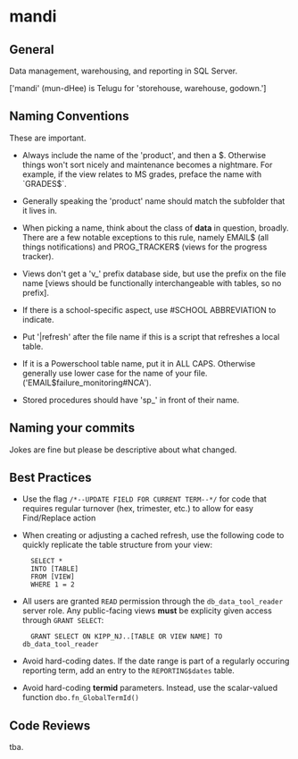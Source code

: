 mandi
=====

## General
Data management, warehousing, and reporting in SQL Server.

['mandi' (mun-dHee) is Telugu for 'storehouse, warehouse, godown.']

## Naming Conventions
These are important.
+ Always include the name of the 'product', and then a $. Otherwise things won't sort nicely and maintenance becomes a nightmare.  For example, if the view relates to MS grades, preface the name with `GRADES$`.

+ Generally speaking the 'product' name should match the subfolder that it lives in.

+ When picking a name, think about the class of __data__ in question, broadly.  There are a few notable exceptions to this rule, namely EMAIL$ (all things notifications) and PROG_TRACKER$ (views for the progress tracker).

+ Views don't get a 'v_' prefix database side, but use the prefix on the file name [views should be functionally interchangeable with tables, so no prefix].

+ If there is a school-specific aspect, use #SCHOOL ABBREVIATION to indicate.

+ Put '|refresh' after the file name if this is a script that refreshes a local table.

+ If it is a Powerschool table name, put it in ALL CAPS.  Otherwise generally use lower case for the name of your file. ('EMAIL$failure_monitoring#NCA').

+ Stored procedures should have 'sp_' in front of their name.

## Naming your commits
Jokes are fine but please be descriptive about what changed.

## Best Practices

+ Use the flag `/*--UPDATE FIELD FOR CURRENT TERM--*/` for code that requires regular turnover (hex, trimester, etc.) to allow for easy Find/Replace action

+ When creating or adjusting a cached refresh, use the following code to quickly replicate the table structure from your view:
 
		SELECT *
		INTO [TABLE]
		FROM [VIEW]
		WHERE 1 = 2

+ All users are granted `READ` permission through the `db_data_tool_reader` server role.  Any public-facing views __must__ be explicity given access through `GRANT SELECT`:
 
		GRANT SELECT ON KIPP_NJ..[TABLE OR VIEW NAME] TO db_data_tool_reader

+ Avoid hard-coding dates.  If the date range is part of a regularly occuring reporting term, add an entry to the `REPORTING$dates` table.

+ Avoid hard-coding __termid__ parameters.  Instead, use the scalar-valued function `dbo.fn_GlobalTermId()`

## Code Reviews
tba.
